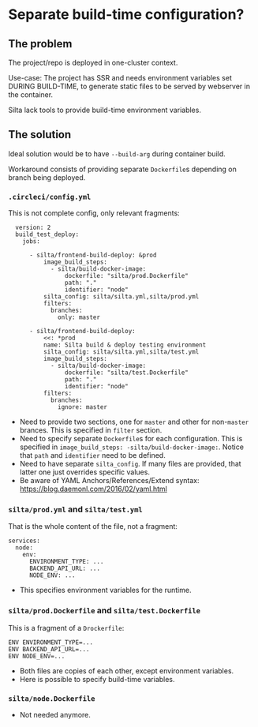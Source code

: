 # Separate build-time configuration?

## The problem

The project/repo is deployed in one-cluster context.

Use-case: The project has SSR and needs environment variables set DURING BUILD-TIME,
to generate static files to be served by webserver in the container.

Silta lack tools to provide build-time environment variables.

## The solution

Ideal solution would be to have `--build-arg` during container build.

Workaround consists of providing separate `Dockerfile`s depending on branch being deployed.

### `.circleci/config.yml`

This is not complete config, only relevant fragments:

```
  version: 2
  build_test_deploy:
    jobs:

      - silta/frontend-build-deploy: &prod
          image_build_steps:
            - silta/build-docker-image:
                dockerfile: "silta/prod.Dockerfile"
                path: "."
                identifier: "node"
          silta_config: silta/silta.yml,silta/prod.yml
          filters:
            branches:
              only: master

      - silta/frontend-build-deploy:
          <<: *prod
          name: Silta build & deploy testing environment
          silta_config: silta/silta.yml,silta/test.yml
          image_build_steps:
            - silta/build-docker-image:
                dockerfile: "silta/test.Dockerfile"
                path: "."
                identifier: "node"
          filters:
            branches:
              ignore: master
```

* Need to provide two sections, one for `master` and other for non-`master` brances. This is specified in `filter` section.
* Need to specify separate `Dockerfile`s for each configuration. This is specified in `image_build_steps: -silta/build-docker-image:`. Notice that `path` and `identifier` need to be defined.
* Need to have separate `silta_config`. If many files are provided, that latter one just overrides specific values.
* Be aware of YAML Anchors/References/Extend syntax: https://blog.daemonl.com/2016/02/yaml.html

### `silta/prod.yml` and `silta/test.yml`

That is the whole content of the file, not a fragment:

```
services:
  node:
    env:
      ENVIRONMENT_TYPE: ...
      BACKEND_API_URL: ...
      NODE_ENV: ...
```

* This specifies environment variables for the runtime.

### `silta/prod.Dockerfile` and `silta/test.Dockerfile`

This is a fragment of a `Drockerfile`:

```
ENV ENVIRONMENT_TYPE=...
ENV BACKEND_API_URL=...
ENV NODE_ENV=...
```

* Both files are copies of each other, except environment variables.
* Here is possible to specify build-time variables.

### `silta/node.Dockerfile`

* Not needed anymore.
